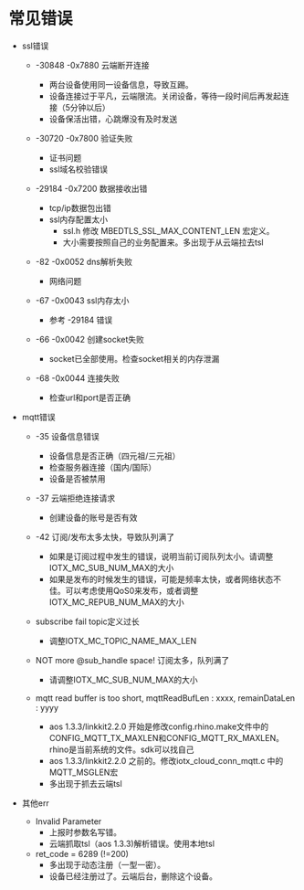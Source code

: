 # 常见错误
 - ssl错误
    * -30848 -0x7880 云端断开连接
        * 两台设备使用同一设备信息，导致互踢。
        * 设备连接过于平凡，云端限流。关闭设备，等待一段时间后再发起连接（5分钟以后）
        * 设备保活出错，心跳爆没有及时发送
        
    * -30720 -0x7800 验证失败
        * 证书问题
        * ssl域名校验错误
        
    * -29184 -0x7200 数据接收出错
        * tcp/ip数据包出错
        * ssl内存配置太小
            * ssl.h 修改 MBEDTLS_SSL_MAX_CONTENT_LEN 宏定义。
            * 大小需要按照自己的业务配置来。多出现于从云端拉去tsl
    
    * -82 -0x0052 dns解析失败
        * 网络问题
    
    * -67 -0x0043 ssl内存太小
        * 参考 -29184 错误
        
    * -66 -0x0042 创建socket失败
        * socket已全部使用。检查socket相关的内存泄漏
        
    * -68 -0x0044 连接失败
        * 检查url和port是否正确
        
 - mqtt错误
    * -35 设备信息错误
        * 设备信息是否正确（四元祖/三元祖）
        * 检查服务器连接（国内/国际） 
        * 设备是否被禁用
        
    * -37 云端拒绝连接请求
        * 创建设备的账号是否有效
        
    * -42 订阅/发布太多太快，导致队列满了
        * 如果是订阅过程中发生的错误，说明当前订阅队列太小。请调整IOTX_MC_SUB_NUM_MAX的大小
        * 如果是发布的时候发生的错误，可能是频率太快，或者网络状态不佳。可以考虑使用QoS0来发布，或者调整IOTX_MC_REPUB_NUM_MAX的大小
    
    * subscribe fail topic定义过长
        * 调整IOTX_MC_TOPIC_NAME_MAX_LEN
        
    * NOT more @sub_handle space! 订阅太多，队列满了
        * 请调整IOTX_MC_SUB_NUM_MAX的大小
        
    * mqtt read buffer is too short, mqttReadBufLen : xxxx, remainDataLen : yyyy
        * aos 1.3.3/linkkit2.2.0 开始是修改config.rhino.make文件中的CONFIG_MQTT_TX_MAXLEN和CONFIG_MQTT_RX_MAXLEN。rhino是当前系统的文件。sdk可以找自己
        * aos 1.3.3/linkkit2.2.0 之前的。修改iotx_cloud_conn_mqtt.c 中的 MQTT_MSGLEN宏
        * 多出现于抓去云端tsl
        
 - 其他err
    * Invalid Parameter 
        * 上报时参数名写错。
        * 云端抓取tsl（aos 1.3.3)解析错误。使用本地tsl
    * ret_code = 6289 (!=200)
        * 多出现于动态注册（一型一密）。
        * 设备已经注册过了。云端后台，删除这个设备。
        